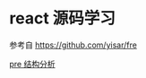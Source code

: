 # react 源码学习

参考自 https://github.com/yisar/fre

<a href="https://www.processon.com/view/link/6087b33b5653bb53b6690a44">pre 结构分析</a>